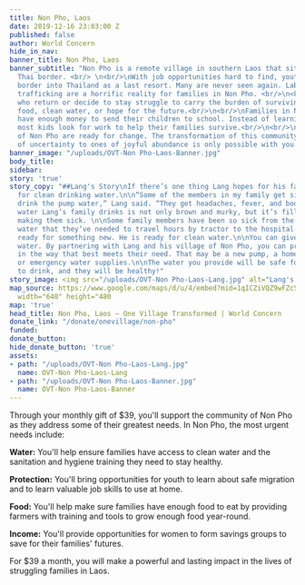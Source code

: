 ```yaml
---
title: Non Pho, Laos
date: 2019-12-16 23:03:00 Z
published: false
author: World Concern
hide_in_nav: 
banner_title: Non Pho, Laos
banner_subtitle: "Non Pho is a remote village in southern Laos that sits near the
  Thai border. <br/> \n<br/>\nWith job opportunities hard to find, youth cross the
  border into Thailand as a last resort. Many are never seen again. Labor and sex
  trafficking are a horrific reality for families in Non Pho. <br/>\n<br/>\nThe villagers
  who return or decide to stay struggle to carry the burden of surviving without enough
  food, clean water, or hope for the future.<br/>\n<br/>\nFamilies in Non Pho don’t
  have enough money to send their children to school. Instead of learning in classrooms,
  most kids look for work to help their families survive.<br/>\n<br/>\nThe people
  of Non Pho are ready for change. The transformation of this community from lives
  of uncertainty to ones of joyful abundance is only possible with you."
banner_image: "/uploads/OVT-Non Pho-Laos-Banner.jpg"
body_title: 
sidebar: 
story: 'true'
story_copy: "##Lang's Story\nIf there’s one thing Lang hopes for his family, it is
  for clean drinking water.\n\n“Some of the members in my family get sick when they
  drink the pump water,” Lang said. “They get headaches, fever, and body aches.”\n\nThe
  water Lang’s family drinks is not only brown and murky, but it’s filled with bacteria.\n\nIt’s
  making them sick. \n\nSome family members have been so sick from the contaminated
  water that they’ve needed to travel hours by tractor to the hospital.\n\nLang is
  ready for something new. He is ready for clean water.\n\nYou can give Lang clean
  water. By partnering with Lang and his village of Non Pho, you can provide water
  in the way that best meets their need. That may be a new pump, a home water filter,
  or emergency water supplies.\n\nThe water you provide will be safe for his children
  to drink, and they will be healthy!"
story_image: <img src="/uploads/OVT-Non Pho-Laos-Lang.jpg" alt="Lang's Story" />
map_source: https://www.google.com/maps/d/u/4/embed?mid=1qICZiVQZ9wFZcSVVc6e_rk3U4csVbQtH"
  width="640" height="480
map: 'true'
head_title: Non Pho, Laos — One Village Transformed | World Concern
donate_link: "/donate/onevillage/non-pho"
funded: 
donate_button: 
hide_donate_button: 'true'
assets:
- path: "/uploads/OVT-Non Pho-Laos-Lang.jpg"
  name: OVT-Non Pho-Laos-Lang
- path: "/uploads/OVT-Non Pho-Laos-Banner.jpg"
  name: OVT-Non Pho-Laos-Banner
---
```


Through your monthly gift of $39, you'll support the community of Non Pho as they address some of their greatest needs. In Non Pho, the most urgent needs include:

**Water:** You'll help ensure families have access to clean water and the sanitation and hygiene training they need to stay healthy.

**Protection:** You'll bring opportunities for youth to learn about safe migration and to learn valuable job skills to use at home.

**Food:** You'll help make sure families have enough food to eat by providing farmers with training and tools to grow enough food year-round.

**Income:** You'll provide opportunities for women to form savings groups to save for their families' futures.

For $39 a month, you will make a powerful and lasting impact in the lives of struggling families in Laos.

